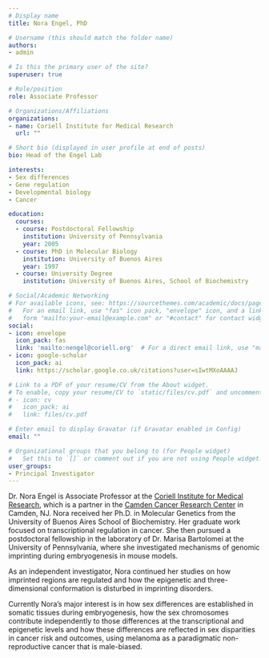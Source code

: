 ```yaml
---
# Display name
title: Nora Engel, PhD

# Username (this should match the folder name)
authors:
- admin

# Is this the primary user of the site?
superuser: true

# Role/position
role: Associate Professor

# Organizations/Affiliations
organizations:
- name: Coriell Institute for Medical Research
  url: ""

# Short bio (displayed in user profile at end of posts)
bio: Head of the Engel Lab

interests:
- Sex differences
- Gene regulation
- Developmental biology
- Cancer

education:
  courses:
  - course: Postdoctoral Fellowship
    institution: University of Pennsylvania
    year: 2005
  - course: PhD in Molecular Biology
    institution: University of Buenos Aires
    year: 1997
  - course: University Degree
    institution: University of Buenos Aires, School of Biochemistry

# Social/Academic Networking
# For available icons, see: https://sourcethemes.com/academic/docs/page-builder/#icons
#   For an email link, use "fas" icon pack, "envelope" icon, and a link in the
#   form "mailto:your-email@example.com" or "#contact" for contact widget.
social:
- icon: envelope
  icon_pack: fas
  link: 'mailto:nengel@coriell.org'  # For a direct email link, use "mailto:test@example.org".
- icon: google-scholar
  icon_pack: ai
  link: https://scholar.google.co.uk/citations?user=sIwtMXoAAAAJ

# Link to a PDF of your resume/CV from the About widget.
# To enable, copy your resume/CV to `static/files/cv.pdf` and uncomment the lines below.
# - icon: cv
#   icon_pack: ai
#   link: files/cv.pdf

# Enter email to display Gravatar (if Gravatar enabled in Config)
email: ""

# Organizational groups that you belong to (for People widget)
#   Set this to `[]` or comment out if you are not using People widget.
user_groups:
- Principal Investigator
---
```


Dr. Nora Engel is Associate Professor at the [Coriell Institute for Medical Research](https://www.coriell.org/), which is a partner in the [Camden Cancer Research Center](https://www.coriell.org/ccrcnj/) in Camden, NJ. Nora received her Ph.D. in Molecular Genetics from the University of Buenos Aires School of Biochemistry. Her graduate work focused on transcriptional regulation in cancer. She then pursued a postdoctoral fellowship in the laboratory of Dr. Marisa Bartolomei at the University of Pennsylvania, where she investigated mechanisms of genomic imprinting during embryogenesis in mouse models. 

As an independent investigator, Nora continued her studies on how imprinted regions are regulated and how the epigenetic and three-dimensional conformation is disturbed in imprinting disorders.

Currently Nora’s major interest is in how sex differences are established in somatic tissues during embryogenesis, how the sex chromosomes contribute independently to those differences at the transcriptional and epigenetic levels and how these differences are reflected in sex disparities in cancer risk and outcomes, using melanoma as a paradigmatic non-reproductive cancer that is male-biased.